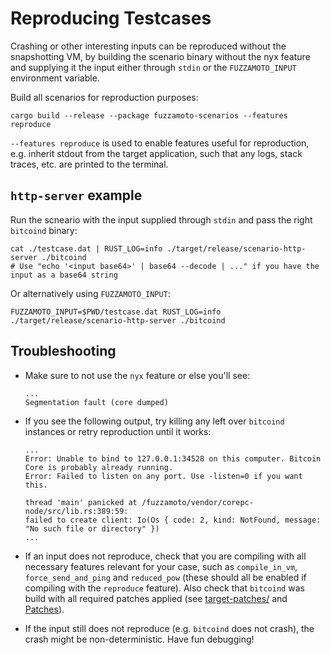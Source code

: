 # Reproducing Testcases

Crashing or other interesting inputs can be reproduced without the snapshotting
VM, by building the scenario binary without the nyx feature and supplying it
the input either through `stdin` or the `FUZZAMOTO_INPUT` environment variable.

Build all scenarios for reproduction purposes:

```
cargo build --release --package fuzzamoto-scenarios --features reproduce
```

`--features reproduce` is used to enable features useful for reproduction, e.g.
inherit stdout from the target application, such that any logs, stack traces,
etc. are printed to the terminal.


## `http-server` example

Run the scneario with the input supplied through `stdin` and pass the right
`bitcoind` binary:

```
cat ./testcase.dat | RUST_LOG=info ./target/release/scenario-http-server ./bitcoind
# Use "echo '<input base64>' | base64 --decode | ..." if you have the input as a base64 string
```

Or alternatively using `FUZZAMOTO_INPUT`:

```
FUZZAMOTO_INPUT=$PWD/testcase.dat RUST_LOG=info ./target/release/scenario-http-server ./bitcoind
```

## Troubleshooting

* Make sure to not use the `nyx` feature or else you'll see:
  ```
  ...
  Segmentation fault (core dumped)
  ```

* If you see the following output, try killing any left over `bitcoind`
  instances or retry reproduction until it works:
  ```
  ...
  Error: Unable to bind to 127.0.0.1:34528 on this computer. Bitcoin Core is probably already running.
  Error: Failed to listen on any port. Use -listen=0 if you want this.
  
  thread 'main' panicked at /fuzzamoto/vendor/corepc-node/src/lib.rs:389:59:
  failed to create client: Io(Os { code: 2, kind: NotFound, message: "No such file or directory" })
  ...
  ```

* If an input does not reproduce, check that you are compiling with all
  necessary features relevant for your case, such as `compile_in_vm`,
  `force_send_and_ping` and `reduced_pow` (these should all be enabled if
  compiling with the `reproduce` feature). Also check that `bitcoind` was build
  with all required patches applied (see
  [target-patches/](https://github.com/dergoegge/fuzzamoto/tree/master/target-patches)
  and [Patches](./target-patches.md)).

* If the input still does not reproduce (e.g. `bitcoind` does not crash), the
  crash might be non-deterministic. Have fun debugging!
